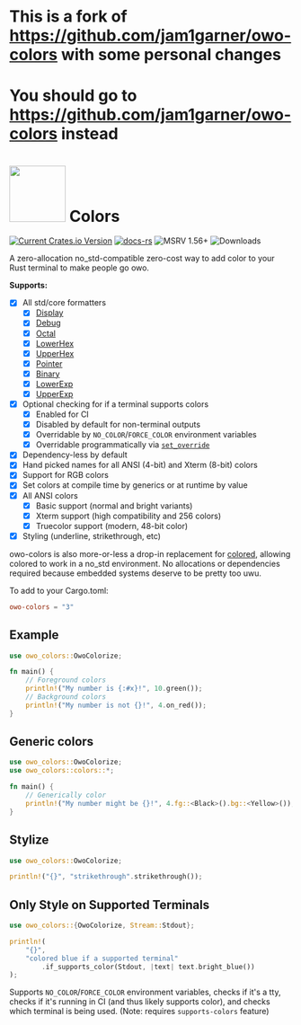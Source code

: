 # This is a fork of https://github.com/jam1garner/owo-colors with some personal changes

# You should go to https://github.com/jam1garner/owo-colors instead

# <img src="https://jam1.re/img/rust_owo.svg" height="100"> Colors

[![Current Crates.io Version](https://img.shields.io/crates/v/owo-colors.svg)](https://crates.io/crates/owo-colors)
[![docs-rs](https://docs.rs/owo-colors/badge.svg)](https://docs.rs/owo-colors)
![MSRV 1.56+](https://img.shields.io/badge/rustc-1.56+-blue.svg)
![Downloads](https://img.shields.io/crates/d/owo-colors)

A zero-allocation no_std-compatible zero-cost way to add color to your Rust
terminal to make people go owo.

**Supports:**

- [x] All std/core formatters
  - [x] [Display](https://doc.rust-lang.org/std/fmt/trait.Display.html)
  - [x] [Debug](https://doc.rust-lang.org/std/fmt/trait.Debug.html)
  - [x] [Octal](https://doc.rust-lang.org/std/fmt/trait.Octal.html)
  - [x] [LowerHex](https://doc.rust-lang.org/std/fmt/trait.LowerHex.html)
  - [x] [UpperHex](https://doc.rust-lang.org/std/fmt/trait.UpperHex.html)
  - [x] [Pointer](https://doc.rust-lang.org/std/fmt/trait.Pointer.html)
  - [x] [Binary](https://doc.rust-lang.org/std/fmt/trait.Binary.html)
  - [x] [LowerExp](https://doc.rust-lang.org/std/fmt/trait.LowerExp.html)
  - [x] [UpperExp](https://doc.rust-lang.org/std/fmt/trait.UpperExp.html)
- [x] Optional checking for if a terminal supports colors
  - [x] Enabled for CI
  - [x] Disabled by default for non-terminal outputs
  - [x] Overridable by `NO_COLOR`/`FORCE_COLOR` environment variables
  - [x] Overridable programmatically via [`set_override`](https://docs.rs/owo-colors/latest/owo_colors/fn.set_override.html)
- [x] Dependency-less by default
- [x] Hand picked names for all ANSI (4-bit) and Xterm (8-bit) colors
- [x] Support for RGB colors
- [x] Set colors at compile time by generics or at runtime by value
- [x] All ANSI colors
  - [x] Basic support (normal and bright variants)
  - [x] Xterm support (high compatibility and 256 colors)
  - [x] Truecolor support (modern, 48-bit color)
- [x] Styling (underline, strikethrough, etc)

owo-colors is also more-or-less a drop-in replacement for
[colored](https://crates.io/crates/colored), allowing colored to work in a
no_std environment. No allocations or dependencies required because embedded
systems deserve to be pretty too uwu.

To add to your Cargo.toml:

```toml
owo-colors = "3"
```

## Example

```rust
use owo_colors::OwoColorize;

fn main() {
    // Foreground colors
    println!("My number is {:#x}!", 10.green());
    // Background colors
    println!("My number is not {}!", 4.on_red());
}
```

## Generic colors

```rust
use owo_colors::OwoColorize;
use owo_colors::colors::*;

fn main() {
    // Generically color
    println!("My number might be {}!", 4.fg::<Black>().bg::<Yellow>());
}
```

## Stylize

```rust
use owo_colors::OwoColorize;

println!("{}", "strikethrough".strikethrough());
```

## Only Style on Supported Terminals

```rust
use owo_colors::{OwoColorize, Stream::Stdout};

println!(
    "{}",
    "colored blue if a supported terminal"
        .if_supports_color(Stdout, |text| text.bright_blue())
);
```

Supports `NO_COLOR`/`FORCE_COLOR` environment variables, checks if it's a tty,
checks if it's running in CI (and thus likely supports color), and checks which
terminal is being used. (Note: requires `supports-colors` feature)
